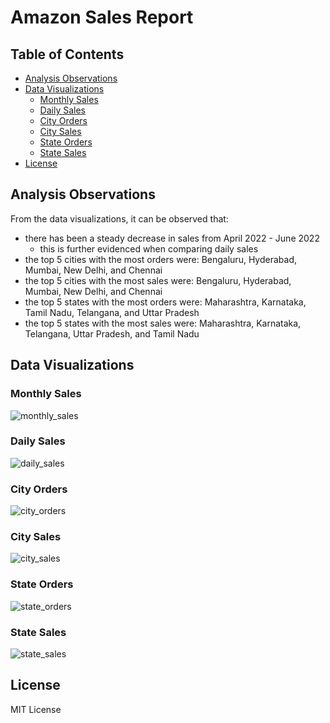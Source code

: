 # Amazon Sales Report

## Table of Contents

- [Analysis Observations](#analysis-observations)
- [Data Visualizations](#data-visualizations)
  - [Monthly Sales](#monthly-sales)
  - [Daily Sales](#daily-sales)
  - [City Orders](#city-orders)
  - [City Sales](#city-sales)
  - [State Orders](#state-orders)
  - [State Sales](#state-sales)
- [License](#license)

## Analysis Observations

From the data visualizations, it can be observed that:

- there has been a steady decrease in sales from April 2022 - June 2022
  - this is further evidenced when comparing daily sales
- the top 5 cities with the most orders were: Bengaluru, Hyderabad, Mumbai, New Delhi, and Chennai
- the top 5 cities with the most sales were: Bengaluru, Hyderabad, Mumbai, New Delhi, and Chennai
- the top 5 states with the most orders were: Maharashtra, Karnataka, Tamil Nadu, Telangana, and Uttar Pradesh
- the top 5 states with the most sales were: Maharashtra, Karnataka, Telangana, Uttar Pradesh, and Tamil Nadu

## Data Visualizations

### Monthly Sales

![monthly_sales][monthly_sales]

### Daily Sales

![daily_sales][daily_sales]

### City Orders

![city_orders][city_orders]

### City Sales

![city_sales][city_sales]

### State Orders

![state_orders][state_orders]

### State Sales

![state_sales][state_sales]

[monthly_sales]: figures/monthly_sales.png
[daily_sales]: figures/daily_sales.png
[city_orders]: figures/city_orders.png
[city_sales]: figures/city_sales.png
[state_orders]: figures/state_orders.png
[state_sales]: figures/state_sales.png

## License

MIT License
